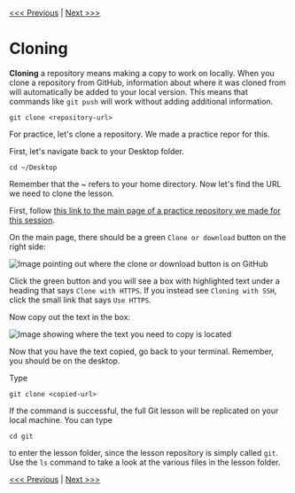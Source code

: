 [<<< Previous](gitaction.md) | [Next >>>](challenge.md)

# Cloning

**Cloning** a repository means making a copy to work on locally. When you clone a repository from GitHub, information about where it was cloned from will automatically be added to your local version. This means that commands like `git push` will work without adding additional information.

	git clone <repository-url>

For practice, let's clone a repository. We made a practice repor for this. 

First, let's navigate back to your Desktop folder.

	cd ~/Desktop
	
Remember that the ~ refers to your home directory. Now let's find the URL we need to clone the lesson.

First, follow [this link to the main page of a practice repository we made for this session](https://github.com/DHRISMU/test-repo-for-cloning).

On the main page, there should be a green `Clone or download` button on the right side:

![Image pointing out where the clone or download button is on GitHub](../images/clone.png)

Click the green button and you will see a box with highlighted text under a heading that says `Clone with HTTPS`. If you instead see `Cloning with SSH`, click the small link that says `Use HTTPS`.

Now copy out the text in the box:

![Image showing where the text you need to copy is located](../images/copy-clone-text.png)

Now that you have the text copied, go back to your terminal. Remember, you should be on the desktop.

Type

	git clone <copied-url>
	
If the command is successful, the full Git lesson will be replicated on your local machine. You can type

	cd git
	
to enter the lesson folder, since the lesson repository is simply called `git`. Use the `ls` command to take a look at the various files in the lesson folder.

[<<< Previous](gitaction.md) | [Next >>>](challenge.md)
